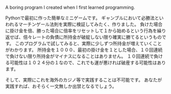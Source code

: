 A boring program I created when I first learned programming.

Pythonで最初に作った簡単なミニゲームです。
ギャンブルにおいて必勝法といわれるマーチンゲール法則を実際に検証してみたく、作りました。
負けた場合に掛け金を倍、勝った場合に倍率をリセットして１から始めるという行為を繰り返せば、倍々レートの負債に所持金が破綻しない限り確実に勝てるというものです。
このプログラムで試してみると、実際に少しずつ所持金が増えていくことがわかります。
所持金を１０００、最初の掛け金を１とした場合、１０回連続で負けない限り所持金がマイナスになることはありません。
１０回連続で負ける可能性は１０２４分の１なので、これでも運が悪ければ破産する可能性はあります。

そして、実際にこれを海外のカジノ等で実践することは不可能です。
あなたが実践すれば、おそらく一文無しか出禁となるでしょう。
